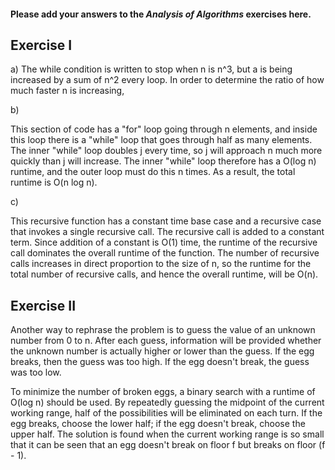 #### Please add your answers to the ***Analysis of  Algorithms*** exercises here.

## Exercise I

a) The while condition is written to stop when n is n^3, but a is being increased by a sum of n^2 every loop. In order to determine the ratio of how much faster n is increasing, 

b)

This section of code has a "for" loop going through n elements, and inside this loop there is a "while" loop that goes through half as many elements. The inner "while" loop doubles j every time, so j will approach n much more quickly than j will increase. The inner "while" loop therefore has a O(log n) runtime, and the outer loop must do this n times. As a result, the total runtime is O(n log n).


c)

This recursive function has a constant time base case and a recursive case that invokes a single recursive call. The recursive call is added to a constant term. Since addition of a constant is O(1) time, the runtime of the recursive call dominates the overall runtime of the function. The number of recursive calls increases in direct proportion to the size of n, so the runtime for the total number of recursive calls, and hence the overall runtime, will be O(n).

## Exercise II

Another way to rephrase the problem is to guess the value of an unknown number from 0 to n. After each guess, information will be provided whether the unknown number is actually higher or lower than the guess. If the egg breaks, then the guess was too high. If the egg doesn't break, the guess was too low.

To minimize the number of broken eggs, a binary search with a runtime of O(log n) should be used. By repeatedly guessing the midpoint of the current working range, half of the possibilities will be eliminated on each turn. If the egg breaks, choose the lower half; if the egg doesn't break, choose the upper half. The solution is found when the current working range is so small that it can be seen that an egg doesn't break on floor f but breaks on floor (f - 1).